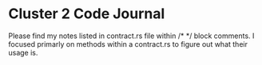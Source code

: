 # Cluster 2 Code Journal

Please find my notes listed in contract.rs file within /* */ block comments. 
I focused primarly on methods within a contract.rs to figure out what their usage is.
